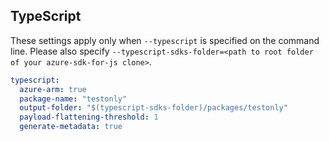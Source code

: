 ## TypeScript

These settings apply only when `--typescript` is specified on the command line.
Please also specify `--typescript-sdks-folder=<path to root folder of your azure-sdk-for-js clone>`.

```yaml $(typescript)
typescript:
  azure-arm: true
  package-name: "testonly"
  output-folder: "$(typescript-sdks-folder)/packages/testonly"
  payload-flattening-threshold: 1
  generate-metadata: true
```
